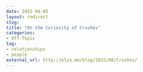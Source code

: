 ```yaml
---
date: 2015-08-05
layout: redirect
slug:
title: "On the Curiosity of Crushes"
categories:
- Off-Topic
tag:
- relationships
- people
external_url: http://elza.me/blog/2015/08/Crushes/
---
```

